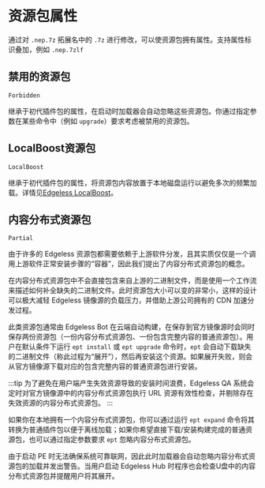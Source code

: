 # 资源包属性
通过对 `.nep.7z` 拓展名中的 `.7z` 进行修改，可以使资源包拥有属性。支持属性标识叠加，例如 `.nep.7zlf`

## 禁用的资源包 <Badge text=".nep.7zf" />
`Forbidden`

继承于初代插件包的属性，在启动时加载器会自动忽略这些资源包。你通过指定参数在某些命令中（例如 `upgrade`）要求考虑被禁用的资源包。

## LocalBoost资源包 <Badge text=".nep.7zl" />
`LocalBoost`

继承于初代插件包的属性，将资源包内容放置于本地磁盘运行以避免多次的频繁加载。详情见[Edgeless LocalBoost](../../playground/localboost.md)。

## 内容分布式资源包 <Badge text=".nep.7zp" />
`Partial`

由于许多的 Edgeless 资源包都需要依赖于上游软件分发，且其实质仅仅是一个调用上游软件正常安装步骤的“容器”，因此我们提出了内容分布式资源包的概念。

在内容分布式资源包中不会直接包含来自上游的二进制文件，而是使用一个工作流来描述如何补全缺失的二进制文件。此时资源包大小可以变的非常小，这样的设计可以极大减轻 Edgeless 镜像源的负载压力，并借助上游公司拥有的 CDN 加速分发过程。

此类资源包通常由 Edgeless Bot 在云端自动构建，在保存到官方镜像源时会同时保存两份资源包（一份内容分布式资源包、一份包含完整内容的普通资源包）。用户在默认条件下运行 `ept install` 或 `ept upgrade` 命令时，`ept` 会自动下载缺失的二进制文件（称此过程为“展开”），然后再安装这个资源。如果展开失败，则会从官方镜像源下载对应的包含完整内容的普通资源包进行安装。

:::tip
为了避免在用户端产生失效资源导致的安装时间浪费，Edgeless QA 系统会定时对官方镜像源中的内容分布式资源包执行 URL 资源有效性检查，并剔除存在失效资源的内容分布式资源包。
:::

如果你在本地拥有一个内容分布式资源包，你可以通过运行 `ept expand` 命令将其转换为普通插件包以便于离线加载；如果你希望直接下载/安装构建完成的普通资源包，也可以通过指定参数要求 `ept` 忽略内容分布式资源包。

由于启动 PE 时无法确保系统可靠联网，因此此时加载器会自动忽略内容分布式资源包的加载并发出警告。当用户启动 Edgeless Hub 时程序也会检查U盘中的内容分布式资源包并提醒用户将其展开。